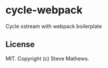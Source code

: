 # cycle-webpack

Cycle xstream with webpack boilerplate

## License

MIT. Copyright (c) Steve Mathews.